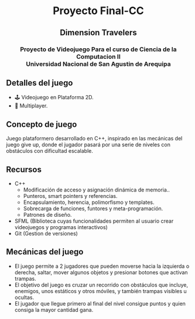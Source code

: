 # <h1 align="center">Proyecto Final-CC</h1>
<h2 align="center"> Dimension Travelers</h2>
<h3 align="center">Proyecto de Videojuego
Para el curso de Ciencia de la Computacion II
</br> Universidad Nacional de San Agustin de Arequipa </h3>

## Detalles del juego
- 🕹 Videojuego en Plataforma 2D.
- 👥 Multiplayer.

## Concepto de juego
Juego plataformero desarrollado en C++, inspirado en las mecánicas del juego give up, donde el jugador pasará por una serie de niveles con obstáculos con dificultad escalable.

## Recursos
- C++ 
  - Modificación de acceso y asignación dinámica de memoria..
  - Punteros, smart pointers y referencias.
  - Encapsulamiento, herencia, polimorfismo y templates.
  - Sobrecarga de funciones, funtores y meta-programación.
  - Patrones de diseño.   
- SFML (Biblioteca cuyas funcionalidades permiten al usuario crear videojuegos y programas interactivos)
- Git (Gestion de versiones)

## Mecánicas del juego
- El juego permite a 2 jugadores que pueden moverse hacia la izquierda o derecha, saltar, mover algunos objetos y presionar botones que activan trampas.
- El objetivo del juego es cruzar un recorrido con obstáculos que incluye, enemigos, unos estáticos y otros móviles, y también trampas visibles u ocultas.
- El jugador que llegue primero al final del nivel consigue puntos y quien consiga la mayor cantidad gana.
 
